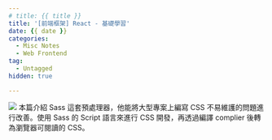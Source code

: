 ```yaml
---
# title: {{ title }}
title: '[前端框架] React - 基礎學習'
date: {{ date }}
categories:
  - Misc Notes
  - Web Frontend
tag:
  - Untagged
hidden: true

---
```


![](https://i.imgur.com/banner/scss.png)
本篇介紹 Sass 這套預處理器，他能將大型專案上編寫 CSS 不易維護的問題進行改善。使用 Sass 的 Script 語言來進行 CSS 開發，再透過編譯 complier 後轉為瀏覽器可閱讀的 CSS。

<!-- more -->